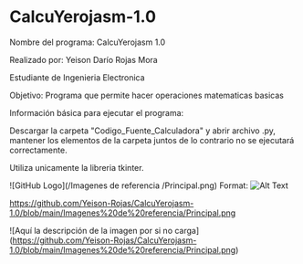 # CalcuYerojasm-1.0
Nombre del programa: CalcuYerojasm 1.0

Realizado por:
Yeison Darío Rojas Mora

Estudiante de Ingenieria Electronica

Objetivo: Programa que permite hacer operaciones matematicas basicas

Información básica para ejecutar el programa:

Descargar la carpeta "Codigo_Fuente_Calculadora" y abrir archivo .py, mantener los elementos de la carpeta juntos de lo contrario no se ejecutará correctamente.

Utiliza unicamente la libreria tkinter.

![GitHub Logo](/Imagenes de referencia /Principal.png)
Format: ![Alt Text](url)

https://github.com/Yeison-Rojas/CalcuYerojasm-1.0/blob/main/Imagenes%20de%20referencia/Principal.png

![Aquí la descripción de la imagen por si no carga]
(https://github.com/Yeison-Rojas/CalcuYerojasm-1.0/blob/main/Imagenes%20de%20referencia/Principal.png)
